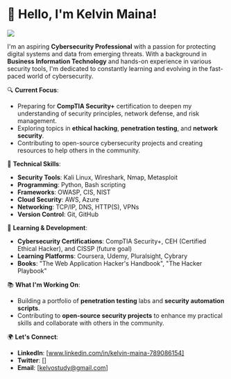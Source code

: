 # 👋 Hello, I'm Kelvin Maina!
<a href="https://linkedin.com"><img src="https://img.shields.io/badge/-LinkedIn-0072b1?&style=for-the-badge&logo=linkedin&logoColor=white" /></a>


I'm an aspiring **Cybersecurity Professional** with a passion for protecting digital systems and data from emerging threats. With a background in **Business Information Technology** and hands-on experience in various security tools, I'm dedicated to constantly learning and evolving in the fast-paced world of cybersecurity.

🔍 **Current Focus**:  
- Preparing for **CompTIA Security+** certification to deepen my understanding of security principles, network defense, and risk management.
- Exploring topics in **ethical hacking**, **penetration testing**, and **network security**.
- Contributing to open-source cybersecurity projects and creating resources to help others in the community.

🔧 **Technical Skills**:
- **Security Tools**: Kali Linux, Wireshark, Nmap, Metasploit
- **Programming**: Python, Bash scripting
- **Frameworks**: OWASP, CIS, NIST
- **Cloud Security**: AWS, Azure
- **Networking**: TCP/IP, DNS, HTTP(S), VPNs
- **Version Control**: Git, GitHub

🌱 **Learning & Development**:  
- **Cybersecurity Certifications**: CompTIA Security+, CEH (Certified Ethical Hacker), and CISSP (future goal)
- **Learning Platforms**: Coursera, Udemy, Pluralsight, Cybrary
- **Books**: "The Web Application Hacker's Handbook", "The Hacker Playbook"

📚 **What I'm Working On**:
- Building a portfolio of **penetration testing** labs and **security automation scripts**.
- Contributing to **open-source security projects** to enhance my practical skills and collaborate with others in the community.

🌍 **Let's Connect**:
- **LinkedIn**: [www.linkedin.com/in/kelvin-maina-789086154]
- **Twitter**: []
- **Email**: [kelvostudy@gmail.com]
